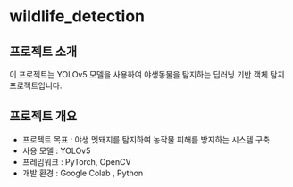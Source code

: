 # wildlife_detection  

##  프로젝트 소개  
이 프로젝트는 YOLOv5 모델을 사용하여 야생동물을 탐지하는 딥러닝 기반 객체 탐지 프로젝트입니다.  

##  프로젝트 개요
- 프로젝트 목표 : 야생 멧돼지를 탐지하여 농작물 피해를 방지하는 시스템 구축
- 사용 모델 : YOLOv5
- 프레임워크 : PyTorch, OpenCV
- 개발 환경 : Google Colab , Python 
  

